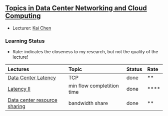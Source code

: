 ## [Topics in Data Center Networking and Cloud Computing](http://www.cse.ust.hk/~kaichen/courses/spring2013/comp6611/)

- Lecturer: [Kai Chen](http://www.cs.ust.hk/~kaichen/)

### Learning Status

- Rate: indicates the closeness to my research, but not the quality of the lecture!

| Lectures| Topic| Status| Rate|
|:-----|:-----|:-----|:-----|
|[Data Center Latency](http://www.cse.ust.hk/~kaichen/courses/spring2013/comp6611/lectures/D2TCP%20PPT.pdf)| TCP | done| ** |
|[Latency II](http://www.cse.ust.hk/~kaichen/courses/spring2013/comp6611/lectures/03-detail-sigcomm.pdf)| min flow completition time| done| ****|
|[Data center resource sharing](http://www.cse.ust.hk/~kaichen/courses/spring2013/comp6611/lectures/[SIGCOMM'12]FairCloud.pptx)|bandwidth share | done| ** |

